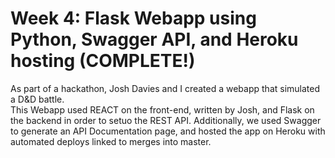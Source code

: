 # Week 4:  Flask Webapp using Python, Swagger API, and Heroku hosting  (COMPLETE!)

As part of a hackathon, Josh Davies and I created a webapp that simulated a D&D battle.  
This Webapp used REACT on the front-end, written by Josh, and Flask on the backend
in order to setuo the REST API.  Additionally, we used Swagger to generate an
API Documentation page, and hosted the app on Heroku with automated deploys linked
to merges into master.
